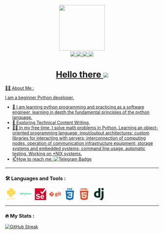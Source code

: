 <div id="header" align="center">
  <img src="https://media2.giphy.com/media/LMt9638dO8dftAjtco/giphy.gif?cid=ecf05e47au9rr6l6n8cb8qpzi3uo0n6me6jpb1k14zgsekg1&rid=giphy.gif&ct=s" width="150" height="150"/>
</div>
<div id="badges" align="center">
  </a>
  <a href="https://g.dev/drevlyanin">
    <img src="https://img.shields.io/badge/-Google%20Developers-red?logo=google&logoColor=orange&style=for-the-badge">
  </a>
  <a href="https://stepik.org/users/555117878">
    <img src="https://img.shields.io/badge/-Stepik-black?logo=S&logoColor=white&style=for-the-badge">
  </a>
  <a href="https://www.instagram.com/lzhemonashek/">
    <img src="https://img.shields.io/badge/-instagram-ff69b4?logo=instagram&logoColor=black&style=for-the-badge">
  </a>
  <a href="https://replit.com/@AndrewPavlyuk?tab=repls">
    <img src="https://img.shields.io/badge/-replit-black?logo=replit-&logoColor=orange&style=for-the-badge">  
</div>
<div id="badges" align="center">
<h1>
  Hello there
  <img src="https://media2.giphy.com/media/fXhILxhX297vCayMGF/giphy.gif?cid=ecf05e47f9q8jtyenld5bqtvyyq72elborr5adlqfthhnnjy&rid=giphy.gif&ct=s" width="30px"/>
</h1>
</div>

:man_technologist: About Me :

I am a beginner Python developer.
 - :mechanical_arm: I am learning python programming and practicing as a software engineer, learning in depth the fundamental principles of the python language.
 - :robot: Exploring Technical Content Writing.
 - :student: In my free time, I solve math problems in Python. Learning an object-oriented programming language; input/output architectures; custom libraries for interacting with servers; interconnection of computing nodes, operation of communication infrastructure equipment; storage systems and embedded systems; command line usage, automatic testing. Working on *NIX systems.
- :mailbox:How to reach me:  [![Telegram Badge](https://img.shields.io/badge/-Telegram-blue?style=flat&logo=Telegram&logoColor=white)](https://t.me/Shch_854)

---

### :hammer_and_wrench: Languages and Tools :
<div>
  <img src="https://github.com/devicons/devicon/blob/master/icons/python/python-plain-wordmark.svg" title="django" alt="djano" width="40" height="40"/>&nbsp;
  <img src="https://github.com/devicons/devicon/blob/master/icons/pycharm/pycharm-plain-wordmark.svg" title="django" alt="djano" width="40" height="40"/>&nbsp;
  <img src="https://github.com/devicons/devicon/blob/master/icons/selenium/selenium-original.svg" title="Selenium" alt="Selenium" width="40" height="40"/>&nbsp;
  <img src="https://github.com/devicons/devicon/blob/master/icons/git/git-plain-wordmark.svg" title="Git" alt="Git" width="40" height="40"/>&nbsp;
  <img src="https://github.com/devicons/devicon/blob/master/icons/css3/css3-plain-wordmark.svg" title="css" alt="css" width="40" height="40"/>&nbsp;
  <img src="https://github.com/devicons/devicon/blob/master/icons/html5/html5-plain-wordmark.svg" title="django" alt="djano" width="40" height="40"/>&nbsp;
  <img src="https://github.com/devicons/devicon/blob/master/icons/django/django-plain.svg" title="django" alt="djano" width="40" height="40"/>&nbsp;
</div>

---

### :fire: My Stats :
[![GitHub Streak](http://github-readme-streak-stats.herokuapp.com?user=Drevlyanin&theme=great-gatsby&hide_border=%D0%9B%D0%9E%D0%96%D0%AC&date_format=j%2Fn%5B%2FY%5D&mode=weekly)](https://git.io/streak-stats)


